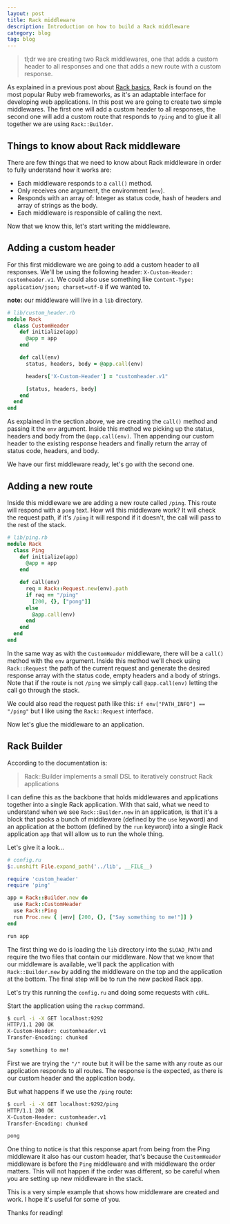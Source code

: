 ```yaml
---
layout: post
title: Rack middleware
description: Introduction on how to build a Rack middleware
category: blog
tag: blog
---
```


> tl;dr we are creating two Rack middlewares, one that adds a custom header to
> all responses and one that adds a new route with a custom response.

As explained in a previous post about [Rack basics][rack-basics], Rack is found
on the most popular Ruby web frameworks, as it's an adaptable interface for
developing web applications. In this post we are going to create two simple
middlewares. The first one will add a custom header to all responses, the second
one will add a custom route that responds to `/ping` and to glue it all together
we are using `Rack::Builder`.

## Things to know about Rack middleware

There are few things that we need to know about Rack middleware in order to
fully understand how it works are:

- Each middleware responds to a `call()` method.
- Only receives one argument, the environment (`env`).
- Responds with an array of: Integer as status code, hash of headers and array
  of strings as the body.
- Each middleware is responsible of calling the next.

Now that we know this, let's start writing the middleware.

## Adding a custom header

For this first middleware we are going to add a custom header to all responses.
We'll be using the following header: `X-Custom-Header: customheader.v1`. We
could also use something like `Content-Type: application/json; charset=utf-8` if
we wanted to.

**note:** our middleware will live in a `lib` directory.

```ruby
# lib/custom_header.rb
module Rack
  class CustomHeader
    def initialize(app)
      @app = app
    end

    def call(env)
      status, headers, body = @app.call(env)

      headers['X-Custom-Header'] = "customheader.v1"

      [status, headers, body]
    end
  end
end
```

As explained in the section above, we are creating the `call()` method and
passing it the `env` argument. Inside this method we picking up the status,
headers and body from the `@app.call(env)`. Then appending our custom header to
the existing response headers and finally return the array of status code,
headers, and body.

We have our first middleware ready, let's go with the second one.

## Adding a new route

Inside this middleware we are adding a new route called `/ping`. This route will
respond with a `pong` text. How will this middleware work? It will check the
request path, if it's `/ping` it will respond if it doesn't, the call will pass
to the rest of the stack.

```ruby
# lib/ping.rb
module Rack
  class Ping
    def initialize(app)
      @app = app
    end

    def call(env)
      req = Rack::Request.new(env).path
      if req == "/ping"
        [200, {}, ["pong"]]
      else
        @app.call(env)
      end
    end
  end
end
```

In the same way as with the `CustomHeader` middleware, there will be a `call()`
method with the `env` argument. Inside this method we'll check using
`Rack::Request` the path of the current request and generate the desired
response array with the status code, empty headers and a body of strings. Note
that if the route is not `/ping` we simply call `@app.call(env)` letting the
call go through the stack.

We could also read the request path like this: `if env["PATH_INFO"] == "/ping"`
but I like using the `Rack::Request` interface.

Now let's glue the middleware to an application.

## Rack Builder

According to the documentation is:

> Rack::Builder implements a small DSL to iteratively construct Rack
> applications

I can define this as the backbone that holds middlewares and applications
together into a single Rack application. With that said, what we need to
understand when we see `Rack::Builder.new` in an application, is that it's a
block that packs a bunch of middleware (defined by the `use` keyword) and an
application at the bottom (defined by the `run` keyword) into a single Rack
application `app` that will allow us to run the whole thing.

Let's give it a look...

```ruby
# config.ru
$:.unshift File.expand_path('../lib', __FILE__)

require 'custom_header'
require 'ping'

app = Rack::Builder.new do
  use Rack::CustomHeader
  use Rack::Ping
  run Proc.new { |env| [200, {}, ["Say something to me!"]] }
end

run app
```

The first thing we do is loading the `lib` directory into the `$LOAD_PATH` and
require the two files that contain our middleware. Now that we know that our
middleware is available, we'll pack the application with `Rack::Builder.new` by
adding the middleware on the top and the application at the bottom. The final
step will be to run the new packed Rack app.

Let's try this running the `config.ru` and doing some requests with `cURL`.

Start the application using the `rackup` command.

```bash
$ curl -i -X GET localhost:9292
HTTP/1.1 200 OK
X-Custom-Header: customheader.v1
Transfer-Encoding: chunked

Say something to me!
```

First we are trying the `"/"` route but it will be the same with any route as
our application responds to all routes. The response is the expected, as there
is our custom header and the application body.

But what happens if we use the `/ping` route:

```bash
$ curl -i -X GET localhost:9292/ping
HTTP/1.1 200 OK
X-Custom-Header: customheader.v1
Transfer-Encoding: chunked

pong
```

One thing to notice is that this response apart from being from the Ping
middleware it also has our custom header, that's because the `CustomHeader`
middleware is before the `Ping` middleware and with middleware the order
matters. This will not happen if the order was different, so be careful when
you are setting up new middleware in the stack.

This is a very simple example that shows how middleware are created and work. I
hope it's useful for some of you.

Thanks for reading!

[rack-basics]: http://albertogrespan.com/blog/rack-basics/
